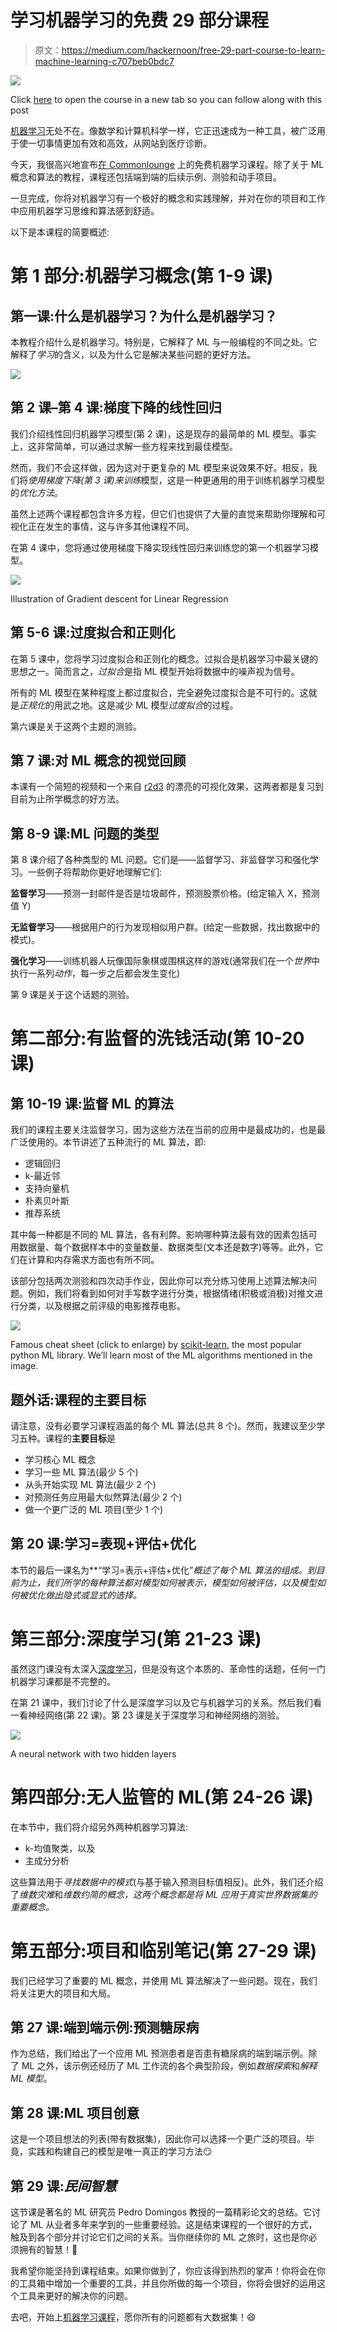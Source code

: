 # 学习机器学习的免费 29 部分课程

> 原文：<https://medium.com/hackernoon/free-29-part-course-to-learn-machine-learning-c707beb0bdc7>

![](img/ca357eb4069f122896a01fec84c42860.png)

Click [here](https://www.commonlounge.com/discussion/aba2c26138cf40b080a1f0d03fc4eabc) to open the course in a new tab so you can follow along with this post

[机器学习](https://hackernoon.com/tagged/machine-learning)无处不在。像数学和计算机科学一样，它正迅速成为一种工具，被广泛用于使一切事情更加有效和高效，从网站到医疗诊断。

今天，我很高兴地宣布[在 Commonlounge](https://www.commonlounge.com/discussion/aba2c26138cf40b080a1f0d03fc4eabc) 上的免费机器学习课程。除了关于 ML 概念和算法的教程，课程还包括端到端的后续示例、测验和动手项目。

一旦完成，你将对机器学习有一个极好的概念和实践理解，并对在你的项目和工作中应用机器学习思维和算法感到舒适。

以下是本课程的简要概述:

# 第 1 部分:机器学习概念(第 1-9 课)

## 第一课:什么是机器学习？为什么是机器学习？

本教程介绍什么是机器学习。特别是，它解释了 ML 与一般编程的不同之处。它解释了*学习*的含义，以及为什么它是解决某些问题的更好方法。

![](img/d2ec7f9796bdbb601e3c8d4eabe83c7f.png)

## 第 2 课–第 4 课:梯度下降的线性回归

我们介绍线性回归机器学习模型(第 2 课)，这是现存的最简单的 ML 模型。事实上，这非常简单，可以通过求解一些方程来找到最佳模型。

然而，我们不会这样做，因为这对于更复杂的 ML 模型来说效果不好。相反，我们将*使用梯度下降(第 3 课)来训练*模型，这是一种更通用的用于训练机器学习模型的*优化方法*。

虽然上述两个课程都包含许多方程，但它们也提供了大量的直觉来帮助你理解和可视化正在发生的事情，这与许多其他课程不同。

在第 4 课中，您将通过使用梯度下降实现线性回归来训练您的第一个机器学习模型。

![](img/8ca1e81ae61586a807d008b97b65fa73.png)

Illustration of Gradient descent for Linear Regression

## 第 5-6 课:过度拟合和正则化

在第 5 课中，您将学习过度拟合和正则化的概念。过拟合是机器学习中最关键的思想之一。简而言之，*过拟合*是指 ML 模型开始将数据中的噪声视为信号。

所有的 ML 模型在某种程度上都过度拟合，完全避免过度拟合是不可行的。这就是*正规化*的用武之地。这是减少 ML 模型*过度拟合*的过程。

第六课是关于这两个主题的测验。

## 第 7 课:对 ML 概念的视觉回顾

本课有一个简短的视频和一个来自 [r2d3](http://www.r2d3.us/visual-intro-to-machine-learning-part-1/) 的漂亮的可视化效果，这两者都是复习到目前为止所学概念的好方法。

## 第 8-9 课:ML 问题的类型

第 8 课介绍了各种类型的 ML 问题。它们是——监督学习、非监督学习和强化学习。一些例子将帮助你更好地理解它们:

**监督学习**——预测一封邮件是否是垃圾邮件，预测股票价格。(给定输入 X，预测值 Y)

**无监督学习**——根据用户的行为发现相似用户群。(给定一些数据，找出数据中的模式)。

**强化学习**——训练机器人玩像国际象棋或围棋这样的游戏(通常我们在一个*世界*中执行一系列*动作*，每一步之后都会发生变化)

第 9 课是关于这个话题的测验。

# 第二部分:有监督的洗钱活动(第 10-20 课)

## 第 10-19 课:监督 ML 的算法

我们的课程主要关注监督学习，因为这些方法在当前的应用中是最成功的，也是最广泛使用的。本节讲述了五种流行的 ML 算法，即:

*   逻辑回归
*   k-最近邻
*   支持向量机
*   朴素贝叶斯
*   推荐系统

其中每一种都是不同的 ML 算法，各有利弊。影响哪种算法最有效的因素包括可用数据量、每个数据样本中的变量数量、数据类型(文本还是数字)等等。此外，它们在计算和内存需求方面也有所不同。

该部分包括两次测验和四次动手作业，因此你可以充分练习使用上述算法解决问题。例如，我们将看到如何对手写数字进行分类，根据情绪(积极或消极)对推文进行分类，以及根据之前评级的电影推荐电影。

![](img/82465f305ebbb070254e8c5976a07bfa.png)

Famous cheat sheet (click to enlarge) by [scikit-learn](http://scikit-learn.org/stable/tutorial/machine_learning_map/index.html), the most popular python ML library. We’ll learn most of the ML algorithms mentioned in the image.

## **题外话:课程的主要目标**

请注意，没有必要学习课程涵盖的每个 ML 算法(总共 8 个)。然而，我建议至少学习五种。课程的**主要目标**是

*   学习核心 ML 概念
*   学习一些 ML 算法(最少 5 个)
*   从头开始实现 ML 算法(最少 2 个)
*   对预测任务应用最大似然算法(最少 2 个)
*   做一个更广泛的 ML 项目(至少 1 个)

## 第 20 课:学习=表现+评估+优化

本节的最后一课名为**“学习=表示+评估+优化”**概述了每个 ML 算法的*组成。到目前为止，我们所学的每种算法都对模型如何被*表示*，模型如何被*评估*，以及模型如何被*优化*做出隐式或显式的选择。*

# 第三部分:深度学习(第 21-23 课)

虽然这门课没有太深入[深度学习](https://hackernoon.com/tagged/deep-learning)，但是没有这个本质的、革命性的话题，任何一门机器学习课都是不完整的。

在第 21 课中，我们讨论了什么是深度学习以及它与机器学习的关系。然后我们看一看神经网络(第 22 课)。第 23 课是关于深度学习和神经网络的测验。

![](img/02124e445fe701faa46d1b15185daf6c.png)

A neural network with two hidden layers

# 第四部分:无人监管的 ML(第 24-26 课)

在本节中，我们将介绍另外两种机器学习算法:

*   k-均值聚类，以及
*   主成分分析

这些算法用于*寻找数据中的模式*(与基于输入预测目标值相反)。此外，我们还介绍了*维数灾难*和*维数约简的概念，这两个概念都是将 ML 应用于真实世界数据集的重要概念。*

# 第五部分:项目和临别笔记(第 27-29 课)

我们已经学习了重要的 ML 概念，并使用 ML 算法解决了一些问题。现在，我们将关注更大的项目和大局。

## 第 27 课:端到端示例:预测糖尿病

作为总结，我们给出了一个应用 ML 预测患者是否患有糖尿病的端到端示例。除了 ML 之外，该示例还经历了 ML 工作流的各个典型阶段，例如*数据探索*和*解释 ML 模型*。

## 第 28 课:ML 项目创意

这是一个项目想法的列表(带有数据集)，因此你可以选择一个更广泛的项目。毕竟，实践和构建自己的模型是唯一真正的学习方法😏

## 第 29 课:*民间智慧*

这节课是著名的 ML 研究员 Pedro Domingos 教授的一篇精彩论文的总结。它讨论了 ML 从业者多年来学到的一些重要经验。这是结束课程的一个很好的方式，触及到各个部分并讨论它们之间的关系。当你继续你的 ML 之旅时，这也是你必须拥有的智慧！🙂

我希望你能坚持到课程结束。如果你做到了，你应该得到热烈的掌声！你将会在你的工具箱中增加一个重要的工具，并且你所做的每一个项目，你将会很好的运用这个工具来更好的解决你的问题。

去吧，开始上[机器学习课程](https://www.commonlounge.com/discussion/33a9cce246d343dd85acce5c3c505009)，愿你所有的问题都有大数据集！😄